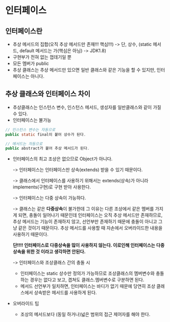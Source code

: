 # 인터페이스

## 인터페이스란
- 추상 메서드의 집합(오직 추상 메서드만 존재!!! 핵심!!!)
  -> 단, 상수, (static 메서드, default 메서드는 가(핵심은 아님) -> JDK1.8)
- 구현부가 전혀 없는 껍데기일 뿐
- 모든 멤버가 public
- 추상 클래스는 추상 메서드만 있으면 일반 클래스와 같은 기능을 할 수 있지만, 
  인터페이스는 아니다. 
  
## 추상 클래스와 인터페이스 차이
- 추상클래스는 인스턴스 변수, 인스턴스 메서드, 생성자를 일반클래스와 같이 가질 수 있다.
- 인터페이스는 불가능 

```java
// 인스턴스 변수는 자동으로
public static final이 붙어 상수가 된다.

// 메서드는 자동으로
public abstract가 붙어 추상 메서드가 된다.
```

- 인터페이스의 최고 조상은 없으므로 Object가 아니다.

  -> 인터페이스는 인터페이스만 상속(extends) 받을 수 있기 때문이다.
  
  -> 클래스에서 인터페이스를 사용하기 위해서는 extends(상속)가 아니라 implements(구현)로 구현 받아 사용한다.
  
  -> 인터페이스는 다중 상속이 가능하다.
  
  -> 클래스는 같은 **다중상속**이 불가한데 그 이유는 다른 조상에서 같은 멤버를 가지게 되면, 충돌이 일어나기 때문인데
     인터페이스는 오직 추상 메서드만 존재하므로, 추상 메서드는 기능이 존재하지 않고, 선언부만 존재하기 때문에
     충돌이 아니고 그냥 같은 것이기 때문이다. 추상 메서드를 사용할 때 자손에서 오버라이드한 내용을 사용하기 때문이다.
     
     **단!!!! 인터페이스로 다중상속을 많이 사용하지 않는다. 이로인해 인터페이스는 다중상속을 위한 것 이라고 생각하면 안된다.**
     
  -> 인터페이스와 조상클래스 간의 충돌 시
     - 인터페이스는 static 상수만 정의가 가능하므로 조상클래스의 멤버변수와 충돌하는 경우는 없다고 보고, 겹쳐도 클래스.멤버변수로 구분하면 된다.
     - 메서드 선언부가 일치하면, 인터페이스는 바디가 없기 때문에 당연히 조상 클래스에서 상속받은 메서드를 사용하게 된다.
     
     
- 오버라이드 팁
  - 조상의 메서드보다 (동일 하거나)넓은 범위의 접근 제어자를 해야 한다.     
     
     
    